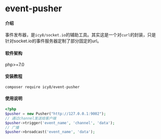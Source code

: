# event-pusher

#### 介绍
事件发布器，是`icy8/socket.io`的辅助工具。其实这是一个对`curl`的封装，只是针对socket.io的事件服务器定制了部分固定的url。

#### 软件架构
php>=7.0

#### 安装教程

```shell
composer require icy8/event-pusher
```

#### 使用说明

```php
<?php
$pusher = new Pusher("http://127.0.0.1:9002");
// 通过channel发送给客户端
$pusher->trigger('event_name', 'channel', 'data');
// 广播
$pusher->broadcast('event_name', 'data');
```